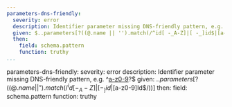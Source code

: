 ```yaml
---
parameters-dns-friendly:
  severity: error
  description: Identifier parameter missing DNS-friendly pattern, e.g. ^[a-z0-9]([-a-z0-9]*[a-z0-9])?$
  given: $..parameters[?((@.name || '').match(/^id[ -_A-Z]|[ -_]id$|[a-z0-9]Id$/))]
  then:
    field: schema.pattern
    function: truthy
...
```

parameters-dns-friendly:
  severity: error
  description: Identifier parameter missing DNS-friendly pattern, e.g. ^[a-z0-9]([-a-z0-9]*[a-z0-9])?$
  given: $..parameters[?((@.name || '').match(/^id[ -_A-Z]|[ -_]id$|[a-z0-9]Id$/))]
  then:
    field: schema.pattern
    function: truthy